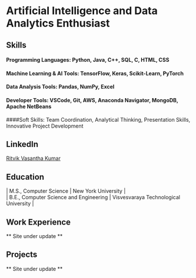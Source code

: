 # Artificial Intelligence and Data Analytics Enthusiast

## Skills
#### Programming Languages: Python, Java, C++, SQL, C, HTML, CSS
#### Machine Learning & AI Tools: TensorFlow, Keras, Scikit-Learn, PyTorch
#### Data Analysis Tools: Pandas, NumPy, Excel
#### Developer Tools: VSCode, Git, AWS, Anaconda Navigator, MongoDB, Apache NetBeans
####Soft Skills: Team Coordination, Analytical Thinking, Presentation Skills, Innovative Project Development

## LinkedIn
[Ritvik Vasantha Kumar](https://www.linkedin.com/in/ritvik-vk/)

## Education							       		
| M.S., Computer Science	                | New York University                    | 			        		
| B.E., Computer Science and Engineering  | Visvesvaraya Technological University  |

## Work Experience
** Site under update **

## Projects
** Site under update **

